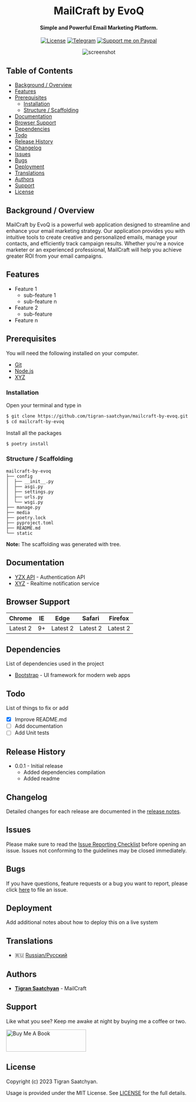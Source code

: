 <h1 align="center">MailCraft by EvoQ</h1>

<h4 align="center">Simple and Powerful Email Marketing Platform.</h4>

<p align="center">
  <a href="https://github.com/tigran-saatchyan/mailcraft-by-evoq/blob/master/LICENSE"><img src="https://img.shields.io/github/license/tigran-saatchyan/mailcraft-by-evoq" alt="License"></a>
  <a href="https://t.me/PythonistiC"><img src="https://img.shields.io/badge/telegram-@PythonistiC-blue.svg?logo=telegram" alt="Telegram"></a>
  <a href="https://www.paypal.me/TigranSaatchyan"><img src="https://img.shields.io/badge/support-paypal-blue.svg?logo=paypal" alt="Support me on Paypal"></a>
</p>

<p align="center">
  <img src="https://via.placeholder.com/720x535.png?text=app+screenshot" alt="screenshot">
</p>


## Table of Contents

* [Background / Overview](#background--overview)
* [Features](#features)
* [Prerequisites](#prerequisites)
  * [Installation](#installation)
  * [Structure / Scaffolding](#structure--scaffolding)
* [Documentation](#documentation)
* [Browser Support](#browser-support)
* [Dependencies](#dependencies)
* [Todo](#todo)
* [Release History](#release-history)
* [Changelog](#changelog)
* [Issues](#issues)
* [Bugs](#bugs)
* [Deployment](#deployment)
* [Translations](#translations)
* [Authors](#authors)
* [Support](#support)
* [License](#license)

## Background / Overview

MailCraft by EvoQ is a powerful web application designed to streamline and enhance 
your email marketing strategy. Our application provides you with intuitive tools to 
create creative and personalized emails, manage your contacts, and efficiently track 
campaign results. Whether you're a novice marketer or an experienced professional, 
MailCraft will help you achieve greater ROI from your email campaigns.

## Features

* Feature 1
  * sub-feature 1
  * sub-feature n
* Feature 2
  * sub-feature
* Feature n

## Prerequisites

You will need the following installed on your computer.

* [Git](https://git-scm.com/)
* [Node.js](https://nodejs.org/)
* [XYZ](https://www.example.com/)

### Installation

Open your terminal and type in

```sh
$ git clone https://github.com/tigran-saatchyan/mailcraft-by-evoq.git
$ cd mailcraft-by-evoq
```

Install all the packages

```sh
$ poetry install
```

### Structure / Scaffolding

```text
mailcraft-by-evoq
├── config
│  ├── __init__.py
│  ├── asgi.py
│  ├── settings.py
│  ├── urls.py
│  └── wsgi.py
├── manage.py
├── media
├── poetry.lock
├── pyproject.toml
├── README.md
└── static

```

<strong>Note:</strong> The scaffolding was generated with tree.

## Documentation

* [YZX API](https://www.example.com) - Authentication API
* [XYZ](https://www.example.com) - Realtime notification service

## Browser Support

|  Chrome  |  IE  |   Edge   |  Safari  | Firefox  |
| :------: | :--: | :------: | :------: | :------: |
| Latest 2 |  9+  | Latest 2 | Latest 2 | Latest 2 |

## Dependencies

List of dependencies used in the project

* [Bootstrap](https://getbootstrap.com/docs/5.3/) - UI framework for modern web apps

## Todo

List of things to fix or add

- [x] Improve README.md
- [ ] Add documentation
- [ ] Add Unit tests

## Release History

* 0.0.1 - Initial release
  * Added dependencies compilation
  * Added readme
  

## Changelog

Detailed changes for each release are documented in the [release notes](https://github.com/users/tigran-saatchyan/projects/9/views/2).

## Issues

Please make sure to read the [Issue Reporting Checklist](https://github.com/tigran-saatchyan/mailcraft-by-evoq/issues?q=is%3Aopen) before opening an issue. Issues not conforming to the guidelines may be closed immediately.

## Bugs

If you have questions, feature requests or a bug you want to report, please click [here](https://github.com/tigran-saatchyan/mailcraft-by-evoq/issues) to file an issue.

## Deployment

Add additional notes about how to deploy this on a live system

## Translations

* :ru: [Russian/Русский](https://www.example.com/)

[//]: # (* :uk: [English]&#40;https://www.example.com/&#41;)

[//]: # ()
[//]: # (## Contributing)

[//]: # ()
[//]: # (Please read [Contributing Guide]&#40;https://example.com/contributing.md&#41; for details on the process for making pull requests.)

## Authors

* [**Tigran Saatchyan**](https://github.com/tigran-saatchyan) - MailCraft

[//]: # (* [**Jack Smith**]&#40;https://github.com/username&#41; - API)

[//]: # (See also the list of [contributors]&#40;https://example.com/&#41; who participated in this project.)

[//]: # (## Acknowledgments)

[//]: # ()
[//]: # (This project would now have been possible without the help and advice from many contributors. I would like to specially thank the following.)

[//]: # ()
[//]: # (* **[John Doe]&#40;https://github.com/{username}&#41;:** Thanks for...)

[//]: # (* **[Jane Smith]&#40;https://github.com/{username}&#41;:** Thanks for...)

## Support

Like what you see? Keep me awake at night by buying me a coffee or two.

<a href="https://www.buymeacoffee.com/saatchyan" target="_blank"><img src="https://cdn.buymeacoffee.com/buttons/v2/default-yellow.png" alt="Buy Me A Book" style="height: 60px !important;width: 217px !important;" ></a>
## License

Copyright (c) 2023 Tigran Saatchyan.

Usage is provided under the MIT License. See [LICENSE](https://github.com/tigran-saatchyan/mailcraft-by-evoq/blob/master/LICENSE) for the full details.
